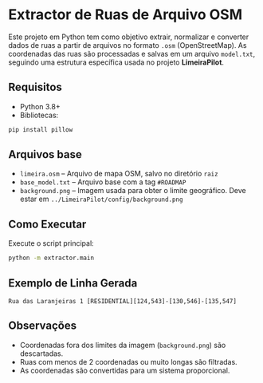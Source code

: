 # Extractor de Ruas de Arquivo OSM

Este projeto em Python tem como objetivo extrair, normalizar e converter dados de ruas a partir de arquivos no formato `.osm` (OpenStreetMap). As coordenadas das ruas são processadas e salvas em um arquivo `model.txt`, seguindo uma estrutura específica usada no projeto **LimeiraPilot**.

## Requisitos

- Python 3.8+
- Bibliotecas:

```bash
pip install pillow
```

## Arquivos base

- `limeira.osm` – Arquivo de mapa OSM, salvo no diretório `raiz`
- `base_model.txt` – Arquivo base com a tag `#ROADMAP`
- `background.png` – Imagem usada para obter o limite geográfico. Deve estar em `../LimeiraPilot/config/background.png`

## Como Executar

Execute o script principal:

```bash
python -m extractor.main
```

## Exemplo de Linha Gerada

```
Rua das Laranjeiras 1 [RESIDENTIAL][124,543]-[130,546]-[135,547]
```

## Observações

- Coordenadas fora dos limites da imagem (`background.png`) são descartadas.
- Ruas com menos de 2 coordenadas ou muito longas são filtradas.
- As coordenadas são convertidas para um sistema proporcional.
